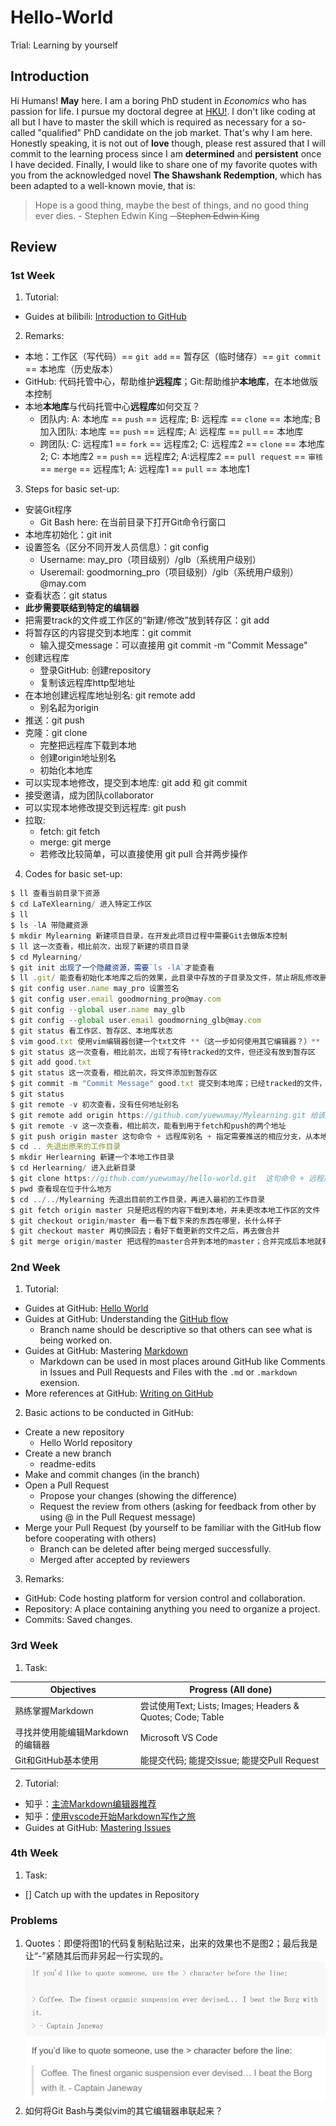 # Hello-World
Trial: Learning by yourself

## Introduction
Hi Humans!
**May** here. I am a boring PhD student in *Economics* who has passion for life. I pursue my doctoral degree at [HKU!](https://www.hku.hk/). 
I don't like coding at all but I have to master the skill which is required as necessary for a so-called "qualified" PhD candidate on the job market. That's why I am here. Honestly speaking, it is not out of **love** though,  please rest assured that I will commit to the learning process since I am **determined** and **persistent** once I have decided. Finally, I would like to share one of my favorite quotes with you from the acknowledged novel **The Shawshank Redemption**, which has been adapted to a well-known movie, that is:

> Hope is a good thing, maybe the best of things, and no good thing ever dies. - Stephen Edwin King
> ~~- Stephen Edwin King~~


## Review
### 1st Week
1. Tutorial:
* Guides at bilibili: [Introduction to GitHub](https://www.bilibili.com/video/av24441039)

2. Remarks:
* 本地：工作区（写代码）== `git add` == 暂存区（临时储存）== `git commit` == 本地库（历史版本）
* GitHub: 代码托管中心，帮助维护**远程库**；Git:帮助维护**本地库**，在本地做版本控制
* 本地**本地库**与代码托管中心**远程库**如何交互？
  * 团队内: A: 本地库 == `push` == 远程库; B: 远程库 == `clone` == 本地库; B加入团队: 本地库 == `push` == 远程库; A: 远程库 == `pull` == 本地库
  * 跨团队: C: 远程库1 == `fork` == 远程库2; C: 远程库2 == `clone` == 本地库2; C: 本地库2 == `push` == 远程库2; A:远程库2 == `pull request` == `审核` == `merge` == 远程库1; A: 远程库1 == `pull` == 本地库1
  
3. Steps for basic set-up:
* 安装Git程序
  * Git Bash here: 在当前目录下打开Git命令行窗口
* 本地库初始化：git init
* 设置签名（区分不同开发人员信息）：git config
  * Username: may_pro（项目级别）/glb（系统用户级别）
  * Useremail: goodmorning_pro（项目级别）/glb（系统用户级别）@may.com
* 查看状态：git status
* **此步需要联结到特定的编辑器**
* 把需要track的文件或工作区的“新建/修改”放到转存区：git add
* 将暂存区的内容提交到本地库：git commit
  * 输入提交message：可以直接用 git commit -m "Commit Message"
* 创建远程库
  * 登录GitHub: 创建repository
  * 复制该远程库http型地址
* 在本地创建远程库地址别名: git remote add 
  * 别名起为origin
* 推送：git push
* 克隆：git clone
  * 完整把远程库下载到本地
  * 创建origin地址别名
  * 初始化本地库
* 可以实现本地修改，提交到本地库: git add 和 git commit
* 接受邀请，成为团队collaborator
* 可以实现本地修改提交到远程库: git push
* 拉取:
  * fetch: git fetch
  * merge: git merge
  * 若修改比较简单，可以直接使用 git pull 合并两步操作

4. Codes for basic set-up:
```javascript
$ ll 查看当前目录下资源
$ cd LaTeXlearning/ 进入特定工作区
$ ll
$ ls -lA 带隐藏资源
$ mkdir Mylearning 新建项目目录，在开发此项目过程中需要Git去做版本控制
$ ll 这一次查看，相比前次，出现了新建的项目目录
$ cd Mylearning/
$ git init 出现了一个隐藏资源，需要`ls -lA`才能查看
$ ll .git/ 能查看初始化本地库之后的效果，此目录中存放的子目录及文件，禁止胡乱修改删除
$ git config user.name may_pro 设置签名
$ git config user.email goodmorning_pro@may.com
$ git config --global user.name may_glb
$ git config --global user.email goodmorning_glb@may.com
$ git status 看工作区、暂存区、本地库状态
$ vim good.txt 使用vim编辑器创建一个txt文件 **（这一步如何使用其它编辑器？）**
$ git status 这一次查看，相比前次，出现了有待tracked的文件，但还没有放到暂存区
$ git add good.txt 
$ git status 这一次查看，相比前次，将文件添加到暂存区
$ git commit -m "Commit Message" good.txt 提交到本地库；已经tracked的文件，可以直接commit,但直接commit就不可撤销了;可被commit的文件显示绿色
$ git status
$ git remote -v 初次查看，没有任何地址别名
$ git remote add origin https://github.com/yuewumay/Mylearning.git 给该远程库地址命名为origin
$ git remote -v 这一次查看，相比前次，能看到用于fetch和push的两个地址
$ git push origin master 这句命令 + 远程库别名 + 指定需要推送的相应分支，从本地master到远程master
$ cd .. 先退出原来的工作目录
$ mkdir Herlearning 新建一个本地工作目录
$ cd Herlearning/ 进入此新目录
$ git clone https://github.com/yuewumay/hello-world.git  这句命令 + 远程库地址，完成了从远程到本地的克隆
$ pwd 查看现在位于什么地方
$ cd ../../Mylearning 先退出目前的工作目录，再进入最初的工作目录
$ git fetch origin master 只是把远程的内容下载到本地，并未更改本地工作区的文件
$ git checkout origin/master 看一看下载下来的东西在哪里，长什么样子
$ git checkout master 再切换回去；看好下载更新的文件之后，再去做合并
$ git merge origin/master 把远程的master合并到本地的master；合并完成后本地就有更新的内容了
```

### 2nd Week 
1. Tutorial: 
* Guides at GitHub: [Hello World](https://guides.github.com/activities/hello-world/)
* Guides at GitHub: Understanding the [GitHub flow](https://guides.github.com/introduction/flow/)
  * Branch name should be descriptive so that others can see what is being worked on.
* Guides at GitHub: Mastering [Markdown](https://guides.github.com/features/mastering-markdown/)
  * Markdown can be used in most places around GitHub like Comments in Issues and Pull Requests and Files with the `.md` or `.markdown` exension.  
* More references at GitHub: [Writing on GitHub](https://help.github.com/en/github/writing-on-github)

2. Basic actions to be conducted in GitHub:
* Create a new repository
  * Hello World repository
* Create a new branch
  * readme-edits
* Make and commit changes (in the branch)
* Open a Pull Request
  * Propose your changes (showing the difference)
  * Request the review from others (asking for feedback from other by using @ in the Pull Request message)
* Merge your Pull Request (by yourself to be familiar with the GitHub flow before cooperating with others)
  * Branch can be deleted after being merged successfully.
  * Merged after accepted by reviewers
 
3. Remarks:
* GitHub: Code hosting platform for version control and collaboration.
* Repository: A place containing anything you need to organize a project.
* Commits: Saved changes.

### 3rd Week
1. Task:

Objectives   | Progress (All done)
------------ | -------------
熟练掌握Markdown | 尝试使用Text; Lists; Images; Headers & Quotes; Code; Table
寻找并使用能编辑Markdown的编辑器 | Microsoft VS Code
Git和GitHub基本使用 | 能提交代码; 能提交Issue; 能提交Pull Request

2. Tutorial:
* 知乎：[主流Markdown编辑器推荐](https://zhuanlan.zhihu.com/p/69210764)
* 知乎：[使用vscode开始Markdown写作之旅](https://zhuanlan.zhihu.com/p/56943330)
* Guides at GitHub: [Mastering Issues](https://guides.github.com/features/issues/)

### 4th Week
1. Task: 
- [] Catch up with the updates in Repository


### Problems
1. Quotes：即便将图1的代码复制粘贴过来，出来的效果也不是图2；最后我是让“-”紧随其后而非另起一行实现的。
![Quotes1](https://github.com/yuewumay/hello-world/blob/master/Quotes1.png)
![Quotes2](https://github.com/yuewumay/hello-world/blob/master/Quotes2.png)
2. 如何将Git Bash与类似vim的其它编辑器串联起来？
